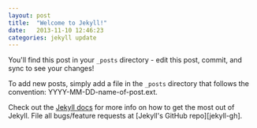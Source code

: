 ```yaml
---
layout: post
title:  "Welcome to Jekyll!"
date:   2013-11-10 12:46:23
categories: jekyll update
---
```


You'll find this post in your `_posts` directory - edit this post, commit, and sync to see your changes!

To add new posts, simply add a file in the `_posts` directory that follows the convention: YYYY-MM-DD-name-of-post.ext.

Check out the [Jekyll docs][jekyll] for more info on how to get the most out of Jekyll. File all bugs/feature requests at [Jekyll's GitHub repo][jekyll-gh].

[jekyll]:    http://jekyllrb.com
